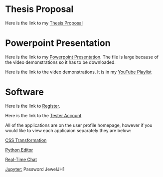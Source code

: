 # Thesis Proposal

Here is the link to my [Thesis Proposal](https://github.com/indiajacksonphd/Prospectus/files/10045254/Thesis_Proposal_Final_3.pdf)

# Powerpoint Presentation

Here is the link to my [Powerpoint Presentation](https://lgphycloudlogs1.s3.amazonaws.com/Prospectus.pptx). The file is large because of the video demonstrations so it has to be downloaded.

Here is the link to the video demonstrations. It is in my [YouTube Playlist](https://youtube.com/playlist?list=PL-T0I3fxOcvVJBNP93d7mB2vLIDHOti3b)

# Software

Here is the link to [Register](https://www.lgphy.com/Prospectus/register). 

Here is the link to the [Tester Account](https://www.lgphy.com/Prospectus/profile)


All of the applications are on the user profile homepage, however if you would like to view each applicaion separately they are below:

[CSS Transformation](https://www.lgphy.com/Prospectus/cdaw)

[Python Editor](https://www.lgphy.com/Prospectus/editor)

[Real-Time Chat](https://www.lgphy.com/Prospectus/webSocket3)

[Jupyter:](http://jupyter.lgphy.com) Password JewelJH1
